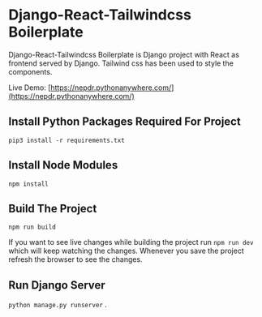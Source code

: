 
# Django-React-Tailwindcss Boilerplate
Django-React-Tailwindcss Boilerplate is Django project with React as frontend served by Django. Tailwind css has been used to style the components.

Live Demo: [https://nepdr.pythonanywhere.com/](https://nepdr.pythonanywhere.com/)

## Install Python Packages Required For Project

`pip3 install -r requirements.txt`

## Install Node Modules

`npm install`

## Build The Project

`npm run build`

If you want to see live changes while building the project run `npm run dev` which will keep watching the changes. Whenever you save the project refresh the browser to see the changes.

## Run Django Server

`python manage.py runserver`
.

